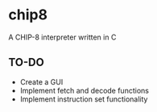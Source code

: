 # chip8
A CHIP-8 interpreter written in C

## TO-DO
* Create a GUI
* Implement fetch and decode functions
* Implement instruction set functionality
